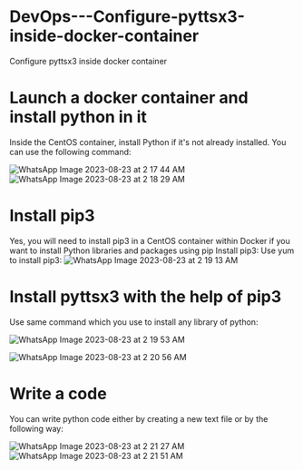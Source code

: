 # DevOps---Configure-pyttsx3-inside-docker-container
Configure pyttsx3 inside docker container

# Launch a docker container and install python in it
Inside the CentOS container, install Python if it's not already installed. You can use the following command:

![WhatsApp Image 2023-08-23 at 2 17 44 AM](https://github.com/neelay-16/DevOps---Configure-pyttsx3-inside-docker-container/assets/135517502/4b2e77ad-4acb-4e1d-b25e-210ca93d9dbd)
![WhatsApp Image 2023-08-23 at 2 18 29 AM](https://github.com/neelay-16/DevOps---Configure-pyttsx3-inside-docker-container/assets/135517502/a2981234-2ec9-4773-b54e-350a2854214d)



# Install pip3
Yes, you will need to install pip3 in a CentOS container within Docker if you want to install Python libraries and packages using pip
Install pip3: Use yum to install pip3:
![WhatsApp Image 2023-08-23 at 2 19 13 AM](https://github.com/neelay-16/DevOps---Configure-pyttsx3-inside-docker-container/assets/135517502/c5b0eff2-3a4f-4d39-9acb-f8d122e8cf1a)

# Install pyttsx3 with the help of pip3
Use same command which you use to install any library of python:

![WhatsApp Image 2023-08-23 at 2 19 53 AM](https://github.com/neelay-16/DevOps---Configure-pyttsx3-inside-docker-container/assets/135517502/5687088d-9df9-43b6-b5ec-84d96daee59b)

![WhatsApp Image 2023-08-23 at 2 20 56 AM](https://github.com/neelay-16/DevOps---Configure-pyttsx3-inside-docker-container/assets/135517502/27a767bd-9a98-4a18-8aa2-993b8c2b5e4c)


# Write a code
You can write python code either by creating a new text file or by the following way:

![WhatsApp Image 2023-08-23 at 2 21 27 AM](https://github.com/neelay-16/DevOps---Configure-pyttsx3-inside-docker-container/assets/135517502/4c868f0e-c705-492b-85b5-92b7be0ef006)
![WhatsApp Image 2023-08-23 at 2 21 51 AM](https://github.com/neelay-16/DevOps---Configure-pyttsx3-inside-docker-container/assets/135517502/79c215ec-7bf3-4f37-8a68-3f935207dcfa)



